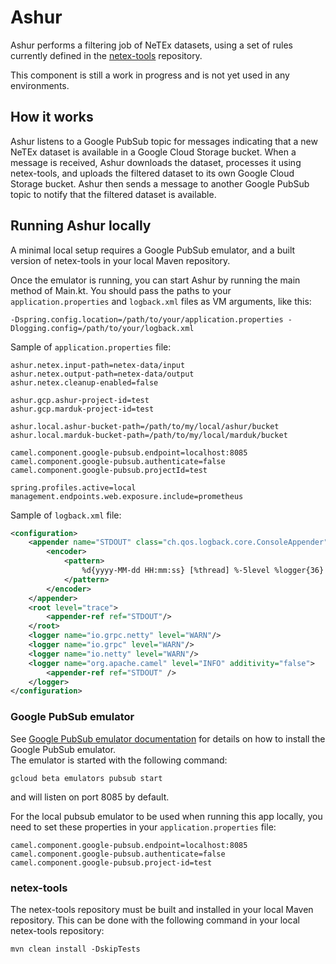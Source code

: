 # Ashur

Ashur performs a filtering job of NeTEx datasets, using a set of rules currently defined in the [netex-tools](https://github.com/entur/netex-tools) repository.

This component is still a work in progress and is not yet used in any environments.

## How it works

Ashur listens to a Google PubSub topic for messages indicating that a new NeTEx dataset is available in a Google Cloud Storage bucket.
When a message is received, Ashur downloads the dataset, processes it using netex-tools, and uploads the filtered dataset to its own Google Cloud Storage bucket.
Ashur then sends a message to another Google PubSub topic to notify that the filtered dataset is available.

## Running Ashur locally

A minimal local setup requires a Google PubSub emulator, and a built version of netex-tools in your local Maven repository.

Once the emulator is running, you can start Ashur by running the main method of Main.kt. You should pass the paths to your
`application.properties` and `logback.xml` files as VM arguments, like this:

```
-Dspring.config.location=/path/to/your/application.properties -Dlogging.config=/path/to/your/logback.xml
```

Sample of `application.properties` file:
```properties
ashur.netex.input-path=netex-data/input
ashur.netex.output-path=netex-data/output
ashur.netex.cleanup-enabled=false

ashur.gcp.ashur-project-id=test
ashur.gcp.marduk-project-id=test

ashur.local.ashur-bucket-path=/path/to/my/local/ashur/bucket
ashur.local.marduk-bucket-path=/path/to/my/local/marduk/bucket

camel.component.google-pubsub.endpoint=localhost:8085
camel.component.google-pubsub.authenticate=false
camel.component.google-pubsub.projectId=test

spring.profiles.active=local
management.endpoints.web.exposure.include=prometheus
```

Sample of `logback.xml` file:
```xml
<configuration>
    <appender name="STDOUT" class="ch.qos.logback.core.ConsoleAppender">
        <encoder>
            <pattern>
                %d{yyyy-MM-dd HH:mm:ss} [%thread] %-5level %logger{36} %replace(%X{codespace}){'^(.+)$','[codespace=$1 '}%replace(%X{correlationId}){'^(.+)$','correlationId=$1] '}%msg%n
            </pattern>
        </encoder>
    </appender>
    <root level="trace">
        <appender-ref ref="STDOUT"/>
    </root>
    <logger name="io.grpc.netty" level="WARN"/>
    <logger name="io.grpc" level="WARN"/>
    <logger name="io.netty" level="WARN"/>
    <logger name="org.apache.camel" level="INFO" additivity="false">
        <appender-ref ref="STDOUT" />
    </logger>
</configuration>
```

### Google PubSub emulator

See [Google PubSub emulator documentation](https://cloud.google.com/pubsub/docs/emulator) for details on how to install the Google PubSub emulator.  
The emulator is started with the following command:
```
gcloud beta emulators pubsub start
```
and will listen on port 8085 by default.

For the local pubsub emulator to be used when running this app locally, you need to set these properties in your `application.properties` file:

```properties
camel.component.google-pubsub.endpoint=localhost:8085
camel.component.google-pubsub.authenticate=false
camel.component.google-pubsub.project-id=test
```

### netex-tools

The netex-tools repository must be built and installed in your local Maven repository.
This can be done with the following command in your local netex-tools repository:
```
mvn clean install -DskipTests
```
